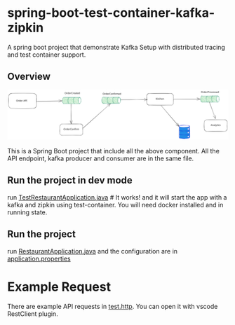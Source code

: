 # spring-boot-test-container-kafka-zipkin
A spring boot project that demonstrate Kafka Setup with distributed tracing and test container support.


## Overview

![Overview of the projects](./doc/overview.svg)

This is a Spring Boot project that include all the above component. All the API endpoint, kafka producer and consumer are in the same file.

## Run the project in dev mode

run [TestRestaurantApplication.java](./src/main/java/alexlib/restaurantapp/TestRestaurantApplication.java) # It works!
and it will start the app with a kafka and zipkin using test-container. You will need docker installed and in running state.

## Run the project
run
[RestaurantApplication.java](./src/main/java/alexlib/restaurantapp/RestaurantApplication.java) and the configuration are in [application.properties](src/main/resources/application.properties)

# Example Request
There are example API requests in [test.http](./test.http). You can open it with vscode RestClient plugin.